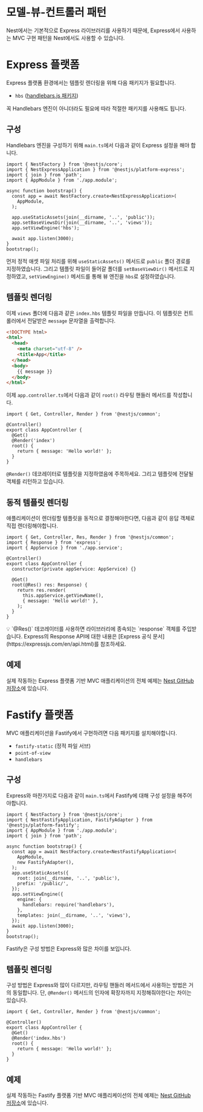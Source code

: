 # 모델-뷰-컨트롤러 패턴

Nest에서는 기본적으로 Express 라이브러리를 사용하기 때문에, Express에서 사용하는 MVC 구현 패턴을 Nest에서도 사용할 수 있습니다.

# Express 플랫폼

Express 플랫폼 환경에서는 템플릿 렌더링을 위해 다음 패키지가 필요합니다.

- `hbs` ([handlebars.js 패키지](https://github.com/pillarjs/hbs#readme))

꼭 Handlebars 엔진이 아니더라도 필요에 따라 적절한 패키지를 사용해도 됩니다.

## 구성

Handlebars 엔진을 구성하기 위해 `main.ts`에서 다음과 같이 Express 설정을 해야 합니다.

```tsx
import { NestFactory } from '@nestjs/core';
import { NestExpressApplication } from '@nestjs/platform-express';
import { join } from 'path';
import { AppModule } from './app.module';

async function bootstrap() {
  const app = await NestFactory.create<NestExpressApplication>(
    AppModule,
  );

  app.useStaticAssets(join(__dirname, '..', 'public'));
  app.setBaseViewsDir(join(__dirname, '..', 'views'));
  app.setViewEngine('hbs');

  await app.listen(3000);
}
bootstrap();
```

먼저 정적 애셋 파일 처리를 위해 `useStaticAssets()` 메서드로 `public` 폴더 경로를  지정하였습니다. 그리고 템플릿 파일이 들어갈 폴더를 `setBaseViewDir()` 메서드로 지정하였고, `setViewEngine()` 메서드를  통해 뷰 엔진을 `hbs`로 설정하였습니다.

## 템플릿 렌더링

이제 `views` 폴더에 다음과 같은 `index.hbs` 템플릿 파일을 만듭니다. 이 템플릿은 컨트롤러에서 전달받은 `message` 문자열을 출력합니다.

```html
<!DOCTYPE html>
<html>
  <head>
    <meta charset="utf-8" />
    <title>App</title>
  </head>
  <body>
    {{ message }}
  </body>
</html>
```

이제 `app.controller.ts`에서 다음과 같이 `root()` 라우팅 핸들러 메서드를 작성합니다.

```tsx
import { Get, Controller, Render } from '@nestjs/common';

@Controller()
export class AppController {
  @Get()
  @Render('index')
  root() {
    return { message: 'Hello world!' };
  }
}
```

`@Render()` 데코레이터로 템플릿을 지정하였음에 주목하세요. 그리고 템플릿에 전달될 객체를 리턴하고 있습니다.

## 동적 템플릿 렌더링

애플리케이션이 렌더링할 템플릿을 동적으로 결정해야한다면, 다음과 같이 응답 객체로 직접 렌더링해야합니다.

```tsx
import { Get, Controller, Res, Render } from '@nestjs/common';
import { Response } from 'express';
import { AppService } from './app.service';

@Controller()
export class AppController {
  constructor(private appService: AppService) {}

  @Get()
  root(@Res() res: Response) {
    return res.render(
      this.appService.getViewName(),
      { message: 'Hello world!' },
    );
  }
}
```

<aside>
💡 `@Res()` 데코레이터를 사용하면 라이브러리에 종속되는 `response` 객체를 주입받습니다. Express의 Response API에 대한 내용은 [Express 공식 문서](https://expressjs.com/en/api.html)를 참조하세요.

</aside>

## 예제

실제 작동하는 Express 플랫폼 기반 MVC 애플리케이션의 전체 예제는 [Nest GitHub 저장소](https://github.com/nestjs/nest/tree/master/sample/15-mvc)에 있습니다.

# Fastify 플랫폼

MVC 애플리케이션을 Fastify에서 구현하려면 다음 패키지를 설치해야합니다.

- `fastify-static` (정적 파일 서브)
- `point-of-view`
- `handlebars`

## 구성

Express와 마찬가지로 다음과 같이 `main.ts`에서 Fastify에 대해 구성 설정을 해주어야합니다.

```tsx
import { NestFactory } from '@nestjs/core';
import { NestFastifyApplication, FastifyAdapter } from '@nestjs/platform-fastify';
import { AppModule } from './app.module';
import { join } from 'path';

async function bootstrap() {
  const app = await NestFactory.create<NestFastifyApplication>(
    AppModule,
    new FastifyAdapter(),
  );
  app.useStaticAssets({
    root: join(__dirname, '..', 'public'),
    prefix: '/public/',
  });
  app.setViewEngine({
    engine: {
      handlebars: require('handlebars'),
    },
    templates: join(__dirname, '..', 'views'),
  });
  await app.listen(3000);
}
bootstrap();
```

Fastify은 구성 방법은 Express와 많은 차이를 보입니다.

## 템플릿 렌더링

구성 방법은 Express와 많이 다르지만, 라우팅 핸들러 메서드에서 사용하는 방법은 거의 동일합니다. 단, `@Render()` 메서드의 인자에 확장자까지 지정해줘야한다는 차이는 있습니다.

```tsx
import { Get, Controller, Render } from '@nestjs/common';

@Controller()
export class AppController {
  @Get()
  @Render('index.hbs')
  root() {
    return { message: 'Hello world!' };
  }
}
```

## 예제

실제 작동하는 Fastify 플랫폼 기반 MVC 애플리케이션의 전체 예제는 [Nest GitHub 저장소](https://github.com/nestjs/nest/tree/master/sample/17-mvc-fastify)에 있습니다.
